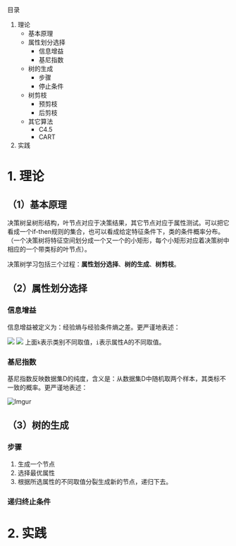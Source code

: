 目录
1. 理论
    - 基本原理
    - 属性划分选择
        - 信息增益
        - 基尼指数
    - 树的生成
        - 步骤
        - 停止条件
    - 树剪枝
        - 预剪枝
        - 后剪枝
    - 其它算法
        - C4.5
        - CART
2. 实践

# 1. 理论
## （1）基本原理
决策树呈树形结构，叶节点对应于决策结果，其它节点对应于属性测试。可以把它看成一个if-then规则的集合，也可以看成给定特征条件下，类的条件概率分布。（一个决策树将特征空间划分成一个又一个的小矩形，每个小矩形对应着决策树中相应的一个带类标的叶节点）。

决策树学习包括三个过程：**属性划分选择**、**树的生成**、**树剪枝**。

## （2）属性划分选择
### 信息增益
信息增益被定义为：经验熵与经验条件熵之差。更严谨地表述：

![](http://img2016.itdadao.com/d/file/tech/2017/02/22/it3225892214402410.png)
![](http://img2016.itdadao.com/d/file/tech/2017/02/22/it3225892214402411.png)
上面`k`表示类别不同取值，`i`表示属性A的不同取值。
### 基尼指数
基尼指数反映数据集D的纯度，含义是：从数据集D中随机取两个样本，其类标不一致的概率。更严谨地表述：

![Imgur](http://i.imgur.com/vZiLzF0.png)

## （3）树的生成
### 步骤
1. 生成一个节点
2. 选择最优属性
3. 根据所选属性的不同取值分裂生成新的节点，递归下去。
### 递归终止条件

# 2. 实践
